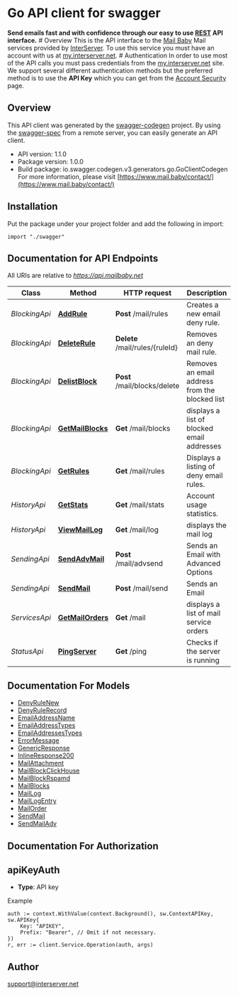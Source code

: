 # Go API client for swagger

**Send emails fast and with confidence through our easy to use [REST](https://en.wikipedia.org/wiki/Representational_state_transfer) API interface.** # Overview This is the API interface to the [Mail Baby](https//mail.baby/) Mail services provided by [InterServer](https://www.interserver.net). To use this service you must have an account with us at [my.interserver.net](https://my.interserver.net). # Authentication In order to use most of the API calls you must pass credentials from the [my.interserver.net](https://my.interserver.net/) site. We support several different authentication methods but the preferred method is to use the **API Key** which you can get from the [Account Security](https://my.interserver.net/account_security) page. 

## Overview
This API client was generated by the [swagger-codegen](https://github.com/swagger-api/swagger-codegen) project.  By using the [swagger-spec](https://github.com/swagger-api/swagger-spec) from a remote server, you can easily generate an API client.

- API version: 1.1.0
- Package version: 1.0.0
- Build package: io.swagger.codegen.v3.generators.go.GoClientCodegen
For more information, please visit [https://www.mail.baby/contact/](https://www.mail.baby/contact/)

## Installation
Put the package under your project folder and add the following in import:
```golang
import "./swagger"
```

## Documentation for API Endpoints

All URIs are relative to *https://api.mailbaby.net*

Class | Method | HTTP request | Description
------------ | ------------- | ------------- | -------------
*BlockingApi* | [**AddRule**](docs/BlockingApi.md#addrule) | **Post** /mail/rules | Creates a new email deny rule.
*BlockingApi* | [**DeleteRule**](docs/BlockingApi.md#deleterule) | **Delete** /mail/rules/{ruleId} | Removes an deny mail rule.
*BlockingApi* | [**DelistBlock**](docs/BlockingApi.md#delistblock) | **Post** /mail/blocks/delete | Removes an email address from the blocked list
*BlockingApi* | [**GetMailBlocks**](docs/BlockingApi.md#getmailblocks) | **Get** /mail/blocks | displays a list of blocked email addresses
*BlockingApi* | [**GetRules**](docs/BlockingApi.md#getrules) | **Get** /mail/rules | Displays a listing of deny email rules.
*HistoryApi* | [**GetStats**](docs/HistoryApi.md#getstats) | **Get** /mail/stats | Account usage statistics.
*HistoryApi* | [**ViewMailLog**](docs/HistoryApi.md#viewmaillog) | **Get** /mail/log | displays the mail log
*SendingApi* | [**SendAdvMail**](docs/SendingApi.md#sendadvmail) | **Post** /mail/advsend | Sends an Email with Advanced Options
*SendingApi* | [**SendMail**](docs/SendingApi.md#sendmail) | **Post** /mail/send | Sends an Email
*ServicesApi* | [**GetMailOrders**](docs/ServicesApi.md#getmailorders) | **Get** /mail | displays a list of mail service orders
*StatusApi* | [**PingServer**](docs/StatusApi.md#pingserver) | **Get** /ping | Checks if the server is running

## Documentation For Models

 - [DenyRuleNew](docs/DenyRuleNew.md)
 - [DenyRuleRecord](docs/DenyRuleRecord.md)
 - [EmailAddressName](docs/EmailAddressName.md)
 - [EmailAddressTypes](docs/EmailAddressTypes.md)
 - [EmailAddressesTypes](docs/EmailAddressesTypes.md)
 - [ErrorMessage](docs/ErrorMessage.md)
 - [GenericResponse](docs/GenericResponse.md)
 - [InlineResponse200](docs/InlineResponse200.md)
 - [MailAttachment](docs/MailAttachment.md)
 - [MailBlockClickHouse](docs/MailBlockClickHouse.md)
 - [MailBlockRspamd](docs/MailBlockRspamd.md)
 - [MailBlocks](docs/MailBlocks.md)
 - [MailLog](docs/MailLog.md)
 - [MailLogEntry](docs/MailLogEntry.md)
 - [MailOrder](docs/MailOrder.md)
 - [SendMail](docs/SendMail.md)
 - [SendMailAdv](docs/SendMailAdv.md)

## Documentation For Authorization

## apiKeyAuth
- **Type**: API key 

Example
```golang
auth := context.WithValue(context.Background(), sw.ContextAPIKey, sw.APIKey{
	Key: "APIKEY",
	Prefix: "Bearer", // Omit if not necessary.
})
r, err := client.Service.Operation(auth, args)
```

## Author

support@interserver.net
